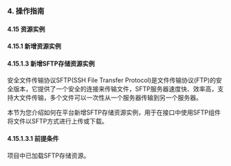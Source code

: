 ### 4. 操作指南

#### 4.15 资源实例

#### 4.15.1 新增资源实例

#### 4.15.1.3 新增SFTP存储资源实例

安全文件传输协议SFTP(SSH File Transfer Protocol)是文件传输协议(FTP)的安全版本，它提供了一个安全的连接来传输文件，SFTP服务器速度快、效率高，支持大文件传输，多个文件可以一次性从一个服务器传输到另一个服务器。

本节为您介绍如何在平台新增SFTP存储资源实例，用于在接口中使用SFTP组件将文件以SFTP方式进行上传或下载。

#### 4.15.1.3.1 前提条件

项目中已加载SFTP存储资源。
